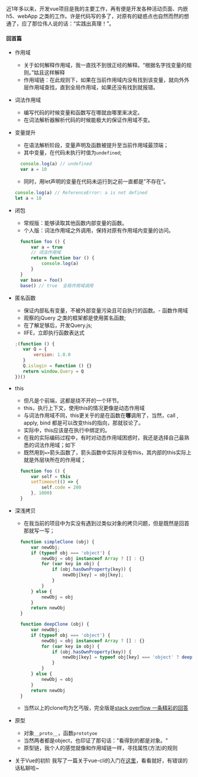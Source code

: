 近1年多以来，开发vue项目是我的主要工作，再有便是开发各种活动页面、内嵌h5、webApp 之类的工作。许是代码写的多了，对原有的疑惑点也自然而然的想通了，应了那位伟人说的话：“实践出真理！”。

#### 回首篇
* 作用域
   + 关于如何解释作用域，我一直找不到很正经的解释。“根据名字找变量的规则。”姑且这样解释
   + 作用域链：在此规则下，如果在当前作用域内没有找到该变量，就向外外层作用域查找，直到全局作用域，如果还没有找到就报错。

* 词法作用域
   + 编写代码的时候变量和函数写在哪就由哪里来决定。
   + 在词法解析器解析代码的时候能极大的保证作用域不变。

* 变量提升
  + 在语法解析阶段，变量声明及函数被提升至当前作用域最顶端；
  + 其中变量，在代码未执行时值为`undefined`;
  ```js
    console.log(a) // undefined
    var a = 10
  ```
  + 同时，用let声明的变量在代码未运行到之前一直都是”不存在“。
  ```js
  console.log(a) // ReferenceError: a is not defined
  let a = 10
  ```
* 闭包
  + 常规版：能够读取其他函数内部变量的函数。
  + 个人版：词法作用域之外调用，保持对原有作用域内变量的访问。
  ```js
    function foo () {
        var a = true
        // 词法作用域
        return function bar () {
            console.log(a)
        }
    }
    var base = foo()
    base() // true  全局作用域调用
  ```
* 匿名函数
  + 保证内部私有变量，不被外部变量污染且可自执行的函数。- 函数作用域
  + 观察的jQuery 之类的框架都是使用匿名函数;
  + 在了解足够后，开发Query.js;
  + IIFE，立即执行函数表达式
  ```js
  ;(function () {
     var Q = {
         version: 1.0.0
     } 
     Q.islogin = function () {}
     return window.Query = Q
  })()
  ```
* this
  + 但凡是个前端，这都是绕不开的一个环节。
  + this，执行上下文，使用this的情况更像是动态作用域
  + 与词法作用域不同，this更关乎的是在函数在**哪**调用了，当然，call , apply, bind 都是可以改变this的指向，那就驳论了。
  + 实际中，this应该是在执行中绑定的。
  + 在我的实际编码过程中，有时对动态作用域困惑时，我还是选择自己最熟悉的词法作用域；如下
  + 既然用到`=>`箭头函数了，箭头函数中实际并没有this，其内部的this实际上就是外层块所在的作用域；
  ```js
    function foo () {
        var self = this
        setTimeout(() => {
            self.code = 200
        }, 1000)
    } 
  ```
* 深浅拷贝
  + 在我当前的项目中为实没有遇到过类似对象的拷贝问题，但是既然是回首那就写一写；
  ```js
    function simpleClone (obj) {
        var newObj;
        if (typeof obj === 'object') {
            newObj = obj instanceof Array ? [] : {}
            for (var key in obj) {
                if (obj.hasOwnProperty(key)) {
                    newObj[key] = obj[key];
                }
            }
        } else {
            newObj = obj
        }
        return newObj
    }

    function deepClone (obj) {
        var newObj;
        if (typeof obj === 'object') {
            newObj = obj instanceof Array ? [] : {}
            for (var key in obj) {
                if (obj.hasOwnProperty(key)) {
                    newObj[key] = typeof obj[key] === 'object' ? deepCopy(obj[key]) : obj[key]
                }
            }
        } else {
            newObj = obj
        }
        return newObj
    }
  ```
  + 当然以上的clone均为乞丐版，完全版是[stack overflow 一条精彩的回答](https://stackoverflow.com/questions/728360/how-do-i-correctly-clone-a-javascript-object)
* 原型
  + 对象`__proto__`，函数`prototyoe`
  + 当然两者都是object，也印证了那句话："看得到的都是对象。"
  + 原型链，我个人的感觉就像和作用域链一样，寻找属性(方法)的规则
* 关于Vue的初阶
    我写了一篇关于vue-cli的入门在[这里](https://github.com/Yinlongcoding/about_vue-cli)，看看就好，有错误的话私聊哈~

